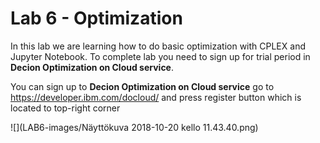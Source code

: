 # Lab 6 - Optimization

In this lab we are learning how to do basic optimization with CPLEX and Jupyter Notebook. To complete lab you need to sign up for trial period in **Decion Optimization on Cloud service**.

You can sign up to **Decion Optimization on Cloud service** go to https://developer.ibm.com/docloud/ and press register button which is located to top-right corner

![](LAB6-images/Näyttökuva 2018-10-20 kello 11.43.40.png)
